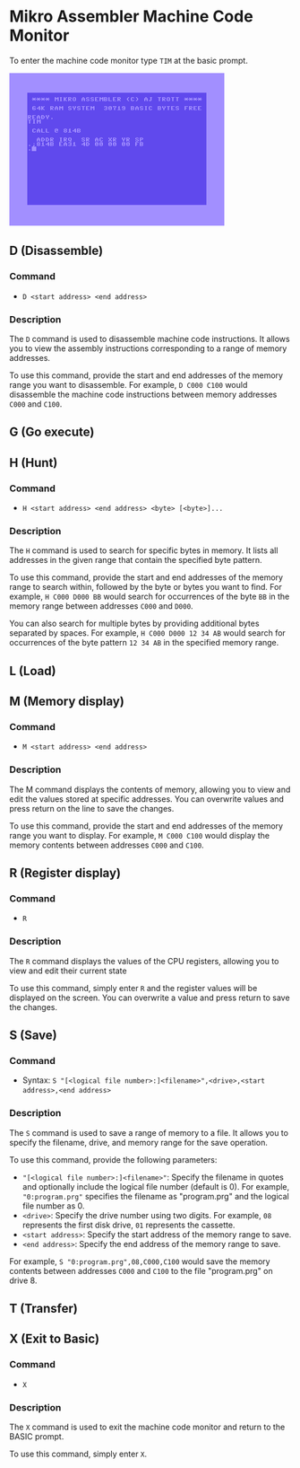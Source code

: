 # Mikro Assembler Machine Code Monitor

To enter the machine code monitor type `TIM` at the basic prompt.

![TIM](images/basic/tim.png)


## D (Disassemble)

### Command
* `D <start address> <end address>`

### Description
The `D` command is used to disassemble machine code instructions. It allows you to view the assembly instructions corresponding to a range of memory addresses.

To use this command, provide the start and end addresses of the memory range you want to disassemble. For example, `D C000 C100` would disassemble the machine code instructions between memory addresses `C000` and `C100`.


## G (Go execute)


## H (Hunt)

### Command
* `H <start address> <end address> <byte> [<byte>]...`

### Description
The `H` command is used to search for specific bytes in memory. It lists all addresses in the given range that contain the specified byte pattern.

To use this command, provide the start and end addresses of the memory range to search within, followed by the byte or bytes you want to find. For example, `H C000 D000 BB` would search for occurrences of the byte `BB` in the memory range between addresses `C000` and `D000`.

You can also search for multiple bytes by providing additional bytes separated by spaces. For example, `H C000 D000 12 34 AB` would search for occurrences of the byte pattern `12 34 AB` in the specified memory range.


## L (Load)


## M (Memory display)

### Command
* `M <start address> <end address>`

### Description
The M command displays the contents of memory, allowing you to view and edit the values stored at specific addresses. You can overwrite values and press return on the line to save the changes.

To use this command, provide the start and end addresses of the memory range you want to display. For example, `M C000 C100` would display the memory contents between addresses `C000` and `C100`.


## R (Register display)

### Command
* `R`

### Description
The `R` command displays the values of the CPU registers, allowing you to view and edit their current state

To use this command, simply enter `R` and the register values will be displayed on the screen. You can overwrite a value and press return to save the changes.


## S (Save)

### Command
* Syntax: `S "[<logical file number>:]<filename>",<drive>,<start address>,<end address>`

### Description
The `S` command is used to save a range of memory to a file. It allows you to specify the filename, drive, and memory range for the save operation.

To use this command, provide the following parameters:

* `"[<logical file number>:]<filename>"`: Specify the filename in quotes and optionally include the logical file number (default is 0). For example, `"0:program.prg"` specifies the filename as "program.prg" and the logical file number as 0.
* `<drive>`: Specify the drive number using two digits. For example, `08` represents the first disk drive, `01` represents the cassette.
* `<start address>`: Specify the start address of the memory range to save.
* `<end address>`: Specify the end address of the memory range to save.

For example, `S "0:program.prg",08,C000,C100` would save the memory contents between addresses `C000` and `C100` to the file "program.prg" on drive 8.


## T (Transfer)


## X (Exit to Basic)

### Command
* `X`

### Description
The `X` command is used to exit the machine code monitor and return to the BASIC prompt.

To use this command, simply enter `X`.
